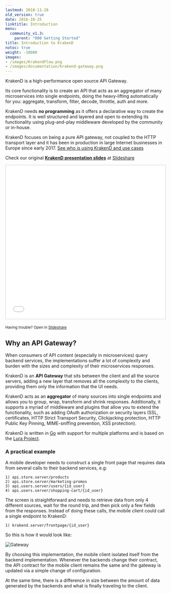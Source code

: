 ```yaml
---
lastmod: 2018-11-26
old_version: true
date: 2016-10-25
linktitle: Introduction
menu:
  community_v1.3:
    parent: "000 Getting Started"
title: Introduction to KrakenD
notoc: true
weight: -10000
images:
- /images/KrakendFlow.png
- /images/documentation/krakend-gateway.png
---
```


KrakenD is a high-performance open source API Gateway.

Its core functionality is to create an API that acts as an aggregator of many microservices into single endpoints, doing the heavy-lifting automatically for you: aggregate, transform, filter, decode, throttle, auth and more.

KrakenD needs **no programming** as it offers a declarative way to create the endpoints. It is well structured and layered and open to extending its functionality using plug-and-play middleware developed by the community or in-house.

KrakenD focuses on being a pure API gateway,  not coupled to the HTTP transport layer and it has been in production in large Internet businesses in Europe since early 2017. [See who is using KrakenD and use cases](/case-study/)

Check our original **[KrakenD presentation slides](//www.slideshare.net/AlbertLombarte1/krakend-api-gateway)** at [Slideshare](//www.slideshare.net/AlbertLombarte1/krakend-api-gateway)

<iframe src="//www.slideshare.net/slideshow/embed_code/key/HjibH0SPFxNhb7" width="595" height="485" frameborder="0" marginwidth="0" marginheight="0" scrolling="no" style="border:1px solid #CCC; border-width:1px; margin-bottom:5px; max-width: 100%;" allowfullscreen> </iframe>

<small>Having trouble? Open in <a href="//www.slideshare.net/AlbertLombarte1/krakend-api-gateway">Slideshare</a></small>

## Why an API Gateway?

When consumers of API content (especially in microservices) query backend services, the implementations suffer a lot of complexity and burden with the sizes and complexity of their microservices responses.

KrakenD is an **API Gateway** that sits between the client and all the source servers, adding a new layer that removes all the complexity to the clients, providing them only the information that the UI needs.

KrakenD acts as an **aggregator** of many sources into single endpoints and allows you to group, wrap, transform and shrink responses. Additionally, it supports a myriad of middleware and plugins that allow you to extend the functionality, such as adding OAuth authorization or security layers (SSL, certificates, HTTP Strict Transport Security, Clickjacking protection, HTTP Public Key Pinning, MIME-sniffing prevention, XSS protection).

KrakenD is written in [Go](https://golang.org/) with support for multiple platforms and is based on the [Lura Project](https://luraproject.org).

### A practical example
A mobile developer needs to construct a single front page that requires data from several calls to their backend services, e.g:

    1) api.store.server/products
    2) api.store.server/marketing-promos
    3) api.users.server/users/{id_user}
    4) api.users.server/shopping-cart/{id_user}

The screen is straightforward and needs to retrieve data from only 4 different sources, wait for the round trip, and then pick only a few fields from the responses. Instead of doing these calls, the mobile client could call a single endpoint to KrakenD:

    1) krakend.server/frontpage/{id_user}

So this is how it would look like:

![Gateway](/images/documentation/krakend-gateway.png)

By choosing this implementation, the mobile client isolated itself from the backend implementation. Whenever the backends change their contract, the API contract for the mobile client remains the same and the gateway is updated via a simple change of configuration.

At the same time, there is a difference in size between the amount of data generated by the backends and what is finally traveling to the client.
